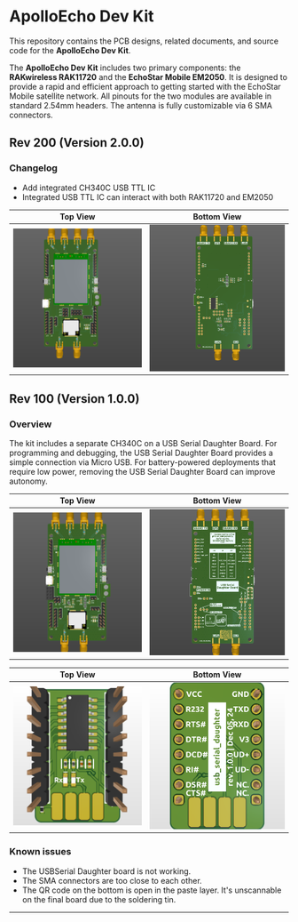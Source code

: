 # ApolloEcho Dev Kit

This repository contains the PCB designs, related documents, and source code for the **ApolloEcho Dev Kit**.

The **ApolloEcho Dev Kit** includes two primary components: the **RAKwireless RAK11720** and the **EchoStar Mobile EM2050**. It is designed to provide a rapid and efficient approach to getting started with the EchoStar Mobile satellite network. All pinouts for the two modules are available in standard 2.54mm headers. The antenna is fully customizable via 6 SMA connectors.

## Rev 200 (Version 2.0.0)

### Changelog

- Add integrated CH340C USB TTL IC
- Integrated USB TTL IC can interact with both RAK11720 and EM2050

|                        Top View                        |                        Bottom View                        |
| :----------------------------------------------------: | :-------------------------------------------------------: |
| ![](./docs/img/rev200/ApolloEcho_Dev_Kit-top_view.png) | ![](./docs/img/rev200/ApolloEcho_Dev_Kit-bottom_view.png) |

## Rev 100 (Version 1.0.0)

### Overview

The kit includes a separate CH340C on a USB Serial Daughter Board. For programming and debugging, the USB Serial Daughter Board provides a simple connection via Micro USB. For battery-powered deployments that require low power, removing the USB Serial Daughter Board can improve autonomy.

|                        Top View                        |                        Bottom View                        |
| :----------------------------------------------------: | :-------------------------------------------------------: |
| ![](./docs/img/rev100/ApolloEcho_Dev_Kit-top_view.png) | ![](./docs/img/rev100/ApolloEcho_Dev_Kit-bottom_view.png) |

|                        Top View                         |                        Bottom View                         |
| :-----------------------------------------------------: | :--------------------------------------------------------: |
| ![](./docs/img/rev100/usb_serial_daughter-top_view.png) | ![](./docs/img/rev100/usb_serial_daughter-bottom_view.png) |

### Known issues

- The USBSerial Daughter board is not working.
- The SMA connectors are too close to each other.
- The QR code on the bottom is open in the paste layer. It's unscannable on the final board due to the soldering tin.

---
